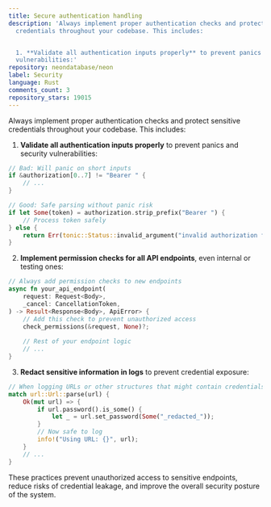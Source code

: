 ```yaml
---
title: Secure authentication handling
description: 'Always implement proper authentication checks and protect sensitive
  credentials throughout your codebase. This includes:


  1. **Validate all authentication inputs properly** to prevent panics and security
  vulnerabilities:'
repository: neondatabase/neon
label: Security
language: Rust
comments_count: 3
repository_stars: 19015
---
```


Always implement proper authentication checks and protect sensitive credentials throughout your codebase. This includes:

1. **Validate all authentication inputs properly** to prevent panics and security vulnerabilities:
```rust
// Bad: Will panic on short inputs
if &authorization[0..7] != "Bearer " {
    // ...
}

// Good: Safe parsing without panic risk
if let Some(token) = authorization.strip_prefix("Bearer ") {
    // Process token safely
} else {
    return Err(tonic::Status::invalid_argument("invalid authorization format"));
}
```

2. **Implement permission checks for all API endpoints**, even internal or testing ones:
```rust
// Always add permission checks to new endpoints
async fn your_api_endpoint(
    request: Request<Body>,
    _cancel: CancellationToken,
) -> Result<Response<Body>, ApiError> {
    // Add this check to prevent unauthorized access
    check_permissions(&request, None)?;
    
    // Rest of your endpoint logic
    // ...
}
```

3. **Redact sensitive information in logs** to prevent credential exposure:
```rust
// When logging URLs or other structures that might contain credentials
match url::Url::parse(url) {
    Ok(mut url) => {
        if url.password().is_some() {
            let _ = url.set_password(Some("_redacted_"));
        }
        // Now safe to log
        info!("Using URL: {}", url);
    }
    // ...
}
```

These practices prevent unauthorized access to sensitive endpoints, reduce risks of credential leakage, and improve the overall security posture of the system.
